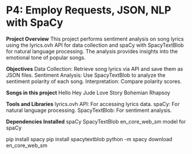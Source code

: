 # P4: Employ Requests, JSON, NLP with SpaCy

**Project Overview**
This project performs sentiment analysis on song lyrics using the lyrics.ovh API for data collection and spaCy with SpacyTextBlob for natural language processing. The analysis provides insights into the emotional tone of popular songs.

**Objectives**
Data Collection: Retrieve song lyrics via API and save them as JSON files.
Sentiment Analysis: Use SpacyTextBlob to analyze the sentiment polarity of each song.
Interpretation: Compare polarity scores.

**Songs in this project**
Hello
Hey Jude
Love Story
Bohemian Rhapsoy

**Tools and Libraries**
lyrics.ovh API: For accessing lyrics data.
spaCy: For natural language processing.
SpacyTextBlob: For sentiment analysis.

**Dependencies Installed**
spaCy
SpacyTextBlob
en_core_web_sm model for spaCy

pip install spacy
pip install spacytextblob
python -m spacy download en_core_web_sm
